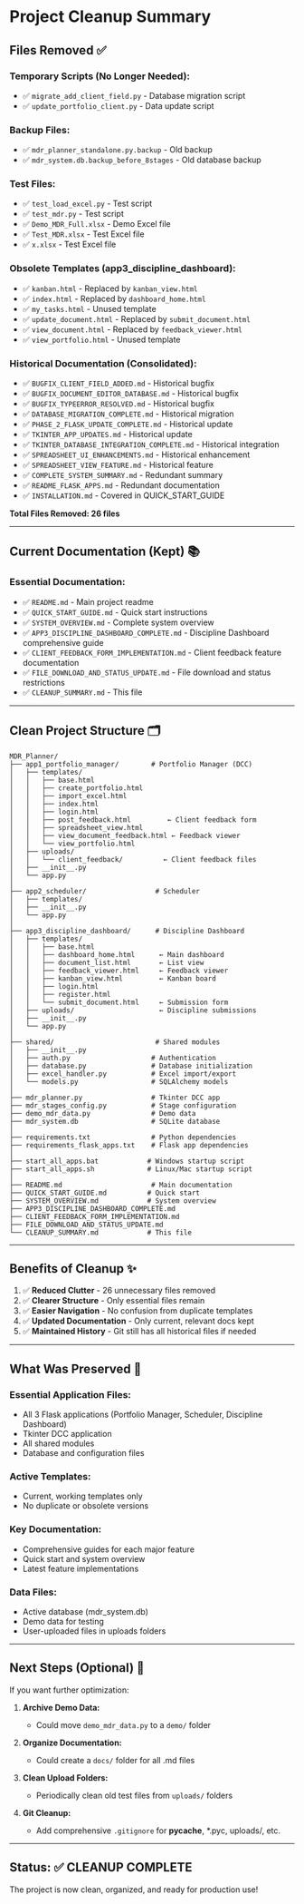 # Project Cleanup Summary

## Files Removed ✅

### Temporary Scripts (No Longer Needed):
- ✅ `migrate_add_client_field.py` - Database migration script
- ✅ `update_portfolio_client.py` - Data update script

### Backup Files:
- ✅ `mdr_planner_standalone.py.backup` - Old backup
- ✅ `mdr_system.db.backup_before_8stages` - Old database backup

### Test Files:
- ✅ `test_load_excel.py` - Test script
- ✅ `test_mdr.py` - Test script
- ✅ `Demo_MDR_Full.xlsx` - Demo Excel file
- ✅ `Test_MDR.xlsx` - Test Excel file
- ✅ `x.xlsx` - Test Excel file

### Obsolete Templates (app3_discipline_dashboard):
- ✅ `kanban.html` - Replaced by `kanban_view.html`
- ✅ `index.html` - Replaced by `dashboard_home.html`
- ✅ `my_tasks.html` - Unused template
- ✅ `update_document.html` - Replaced by `submit_document.html`
- ✅ `view_document.html` - Replaced by `feedback_viewer.html`
- ✅ `view_portfolio.html` - Unused template

### Historical Documentation (Consolidated):
- ✅ `BUGFIX_CLIENT_FIELD_ADDED.md` - Historical bugfix
- ✅ `BUGFIX_DOCUMENT_EDITOR_DATABASE.md` - Historical bugfix
- ✅ `BUGFIX_TYPEERROR_RESOLVED.md` - Historical bugfix
- ✅ `DATABASE_MIGRATION_COMPLETE.md` - Historical migration
- ✅ `PHASE_2_FLASK_UPDATE_COMPLETE.md` - Historical update
- ✅ `TKINTER_APP_UPDATES.md` - Historical update
- ✅ `TKINTER_DATABASE_INTEGRATION_COMPLETE.md` - Historical integration
- ✅ `SPREADSHEET_UI_ENHANCEMENTS.md` - Historical enhancement
- ✅ `SPREADSHEET_VIEW_FEATURE.md` - Historical feature
- ✅ `COMPLETE_SYSTEM_SUMMARY.md` - Redundant summary
- ✅ `README_FLASK_APPS.md` - Redundant documentation
- ✅ `INSTALLATION.md` - Covered in QUICK_START_GUIDE

**Total Files Removed: 26 files**

---

## Current Documentation (Kept) 📚

### Essential Documentation:
- ✅ `README.md` - Main project readme
- ✅ `QUICK_START_GUIDE.md` - Quick start instructions
- ✅ `SYSTEM_OVERVIEW.md` - Complete system overview
- ✅ `APP3_DISCIPLINE_DASHBOARD_COMPLETE.md` - Discipline Dashboard comprehensive guide
- ✅ `CLIENT_FEEDBACK_FORM_IMPLEMENTATION.md` - Client feedback feature documentation
- ✅ `FILE_DOWNLOAD_AND_STATUS_UPDATE.md` - File download and status restrictions
- ✅ `CLEANUP_SUMMARY.md` - This file

---

## Clean Project Structure 🗂️

```
MDR_Planner/
├── app1_portfolio_manager/        # Portfolio Manager (DCC)
│   ├── templates/
│   │   ├── base.html
│   │   ├── create_portfolio.html
│   │   ├── import_excel.html
│   │   ├── index.html
│   │   ├── login.html
│   │   ├── post_feedback.html         ← Client feedback form
│   │   ├── spreadsheet_view.html
│   │   ├── view_document_feedback.html ← Feedback viewer
│   │   └── view_portfolio.html
│   ├── uploads/
│   │   └── client_feedback/          ← Client feedback files
│   ├── __init__.py
│   └── app.py
│
├── app2_scheduler/                 # Scheduler
│   ├── templates/
│   ├── __init__.py
│   └── app.py
│
├── app3_discipline_dashboard/      # Discipline Dashboard
│   ├── templates/
│   │   ├── base.html
│   │   ├── dashboard_home.html      ← Main dashboard
│   │   ├── document_list.html       ← List view
│   │   ├── feedback_viewer.html     ← Feedback viewer
│   │   ├── kanban_view.html         ← Kanban board
│   │   ├── login.html
│   │   ├── register.html
│   │   └── submit_document.html     ← Submission form
│   ├── uploads/                     ← Discipline submissions
│   ├── __init__.py
│   └── app.py
│
├── shared/                         # Shared modules
│   ├── __init__.py
│   ├── auth.py                    # Authentication
│   ├── database.py                # Database initialization
│   ├── excel_handler.py           # Excel import/export
│   └── models.py                  # SQLAlchemy models
│
├── mdr_planner.py                 # Tkinter DCC app
├── mdr_stages_config.py           # Stage configuration
├── demo_mdr_data.py               # Demo data
├── mdr_system.db                  # SQLite database
│
├── requirements.txt               # Python dependencies
├── requirements_flask_apps.txt    # Flask app dependencies
│
├── start_all_apps.bat            # Windows startup script
├── start_all_apps.sh             # Linux/Mac startup script
│
├── README.md                      # Main documentation
├── QUICK_START_GUIDE.md          # Quick start
├── SYSTEM_OVERVIEW.md            # System overview
├── APP3_DISCIPLINE_DASHBOARD_COMPLETE.md
├── CLIENT_FEEDBACK_FORM_IMPLEMENTATION.md
├── FILE_DOWNLOAD_AND_STATUS_UPDATE.md
└── CLEANUP_SUMMARY.md            # This file
```

---

## Benefits of Cleanup ✨

1. ✅ **Reduced Clutter** - 26 unnecessary files removed
2. ✅ **Clearer Structure** - Only essential files remain
3. ✅ **Easier Navigation** - No confusion from duplicate templates
4. ✅ **Updated Documentation** - Only current, relevant docs kept
5. ✅ **Maintained History** - Git still has all historical files if needed

---

## What Was Preserved 💾

### Essential Application Files:
- All 3 Flask applications (Portfolio Manager, Scheduler, Discipline Dashboard)
- Tkinter DCC application
- All shared modules
- Database and configuration files

### Active Templates:
- Current, working templates only
- No duplicate or obsolete versions

### Key Documentation:
- Comprehensive guides for each major feature
- Quick start and system overview
- Latest feature implementations

### Data Files:
- Active database (mdr_system.db)
- Demo data for testing
- User-uploaded files in uploads folders

---

## Next Steps (Optional) 🔄

If you want further optimization:

1. **Archive Demo Data:**
   - Could move `demo_mdr_data.py` to a `demo/` folder

2. **Organize Documentation:**
   - Could create a `docs/` folder for all .md files

3. **Clean Upload Folders:**
   - Periodically clean old test files from `uploads/` folders

4. **Git Cleanup:**
   - Add comprehensive `.gitignore` for __pycache__, *.pyc, uploads/, etc.

---

## Status: ✅ CLEANUP COMPLETE

The project is now clean, organized, and ready for production use!
